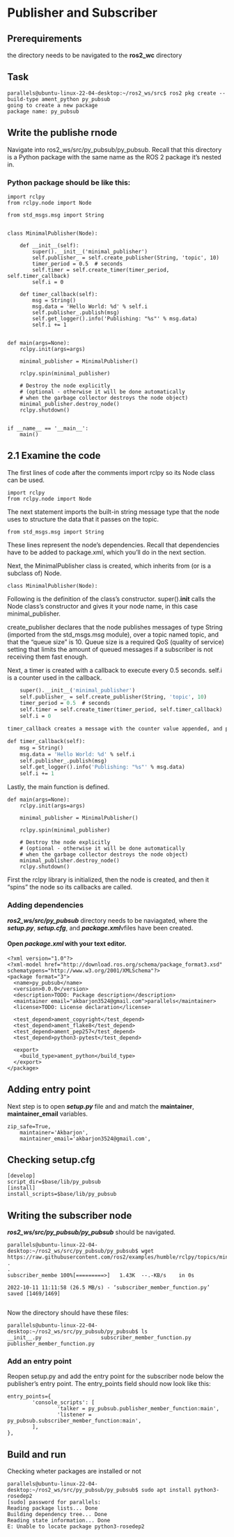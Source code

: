 # Publisher and Subscriber

## Prerequirements
the directory needs to be navigated to the **ros2_wc** directory

## Task
```
parallels@ubuntu-linux-22-04-desktop:~/ros2_ws/src$ ros2 pkg create --build-type ament_python py_pubsub
going to create a new package
package name: py_pubsub
```
## Write the publishe rnode

Navigate into ros2_ws/src/py_pubsub/py_pubsub. Recall that this directory is a Python package with the same name as the ROS 2 package it’s nested in.

### Python package should be like this:
```
import rclpy
from rclpy.node import Node

from std_msgs.msg import String


class MinimalPublisher(Node):

    def __init__(self):
        super().__init__('minimal_publisher')
        self.publisher_ = self.create_publisher(String, 'topic', 10)
        timer_period = 0.5  # seconds
        self.timer = self.create_timer(timer_period, self.timer_callback)
        self.i = 0

    def timer_callback(self):
        msg = String()
        msg.data = 'Hello World: %d' % self.i
        self.publisher_.publish(msg)
        self.get_logger().info('Publishing: "%s"' % msg.data)
        self.i += 1


def main(args=None):
    rclpy.init(args=args)

    minimal_publisher = MinimalPublisher()

    rclpy.spin(minimal_publisher)

    # Destroy the node explicitly
    # (optional - otherwise it will be done automatically
    # when the garbage collector destroys the node object)
    minimal_publisher.destroy_node()
    rclpy.shutdown()


if __name__ == '__main__':
    main()
```

## 2.1 Examine the code

The first lines of code after the comments import rclpy so its Node class can be used.

```
import rclpy
from rclpy.node import Node
```
The next statement imports the built-in string message type that the node uses to structure the data that it passes on the topic.

```
from std_msgs.msg import String
```
These lines represent the node’s dependencies. Recall that dependencies have to be added to package.xml, which you’ll do in the next section.

Next, the MinimalPublisher class is created, which inherits from (or is a subclass of) Node.

```
class MinimalPublisher(Node):
```
Following is the definition of the class’s constructor. super().__init__ calls the Node class’s constructor and gives it your node name, in this case minimal_publisher.

create_publisher declares that the node publishes messages of type String (imported from the std_msgs.msg module), over a topic named topic, and that the “queue size” is 10. Queue size is a required QoS (quality of service) setting that limits the amount of queued messages if a subscriber is not receiving them fast enough.

Next, a timer is created with a callback to execute every 0.5 seconds. self.i is a counter used in the callback.

```def __init__(self):
    super().__init__('minimal_publisher')
    self.publisher_ = self.create_publisher(String, 'topic', 10)
    timer_period = 0.5  # seconds
    self.timer = self.create_timer(timer_period, self.timer_callback)
    self.i = 0

timer_callback creates a message with the counter value appended, and publishes it to the console with get_logger().info.

def timer_callback(self):
    msg = String()
    msg.data = 'Hello World: %d' % self.i
    self.publisher_.publish(msg)
    self.get_logger().info('Publishing: "%s"' % msg.data)
    self.i += 1
```
Lastly, the main function is defined.

```
def main(args=None):
    rclpy.init(args=args)

    minimal_publisher = MinimalPublisher()

    rclpy.spin(minimal_publisher)

    # Destroy the node explicitly
    # (optional - otherwise it will be done automatically
    # when the garbage collector destroys the node object)
    minimal_publisher.destroy_node()
    rclpy.shutdown()
 ```

First the rclpy library is initialized, then the node is created, and then it “spins” the node so its callbacks are called.


### Adding  dependencies

***ros2_ws/src/py_pubsub*** directory needs to be  naviagated, where the ***setup.py***, ***setup.cfg***, and ***package.xml***vfiles have been created.



#### Open ***package.xml*** with your text editor.
```
<?xml version="1.0"?>
<?xml-model href="http://download.ros.org/schema/package_format3.xsd" schematypens="http://www.w3.org/2001/XMLSchema"?>
<package format="3">
  <name>py_pubsub</name>
  <version>0.0.0</version>
  <description>TODO: Package description</description>
  <maintainer email="akbarjon3524@gmail.com">parallels</maintainer>
  <license>TODO: License declaration</license>

  <test_depend>ament_copyright</test_depend>
  <test_depend>ament_flake8</test_depend>
  <test_depend>ament_pep257</test_depend>
  <test_depend>python3-pytest</test_depend>

  <export>
    <build_type>ament_python</build_type>
  </export>
</package>
```

## Adding entry point

Next step is to open ***setup.py*** file and and match the **maintainer**, **maintainer_email** variables.
```
zip_safe=True,
    maintainer='Akbarjon',
    maintainer_email='akbarjon3524@gmail.com',
```
    
    
## Checking setup.cfg
```
[develop]
script_dir=$base/lib/py_pubsub
[install]
install_scripts=$base/lib/py_pubsub
```

## Writing the subscriber node
 ***ros2_ws/src/py_pubsub/py_pubsub*** should be navigated.

```
parallels@ubuntu-linux-22-04-desktop:~/ros2_ws/src/py_pubsub/py_pubsub$ wget https://raw.githubusercontent.com/ros2/examples/humble/rclpy/topics/minimal_subscriber/examples_rclpy_minimal_subscriber/subscriber_member_function.py
.
.
subscriber_membe 100%[=========>]   1.43K  --.-KB/s    in 0s      

2022-10-11 11:11:58 (26.5 MB/s) - ‘subscriber_member_function.py’ saved [1469/1469]
 
 ```

Now the directory should have these files:

```
parallels@ubuntu-linux-22-04-desktop:~/ros2_ws/src/py_pubsub/py_pubsub$ ls
__init__.py                   subscriber_member_function.py
publisher_member_function.py
```

### Add an entry point

Reopen setup.py and add the entry point for the subscriber node below the publisher’s entry point. The entry_points field should now look like this:
```
entry_points={
        'console_scripts': [
                'talker = py_pubsub.publisher_member_function:main',
                'listener = py_pubsub.subscriber_member_function:main',
        ],
},
```
  ## Build and run
  
  Checking wheter packages are installed or not
  ```
  parallels@ubuntu-linux-22-04-desktop:~/ros2_ws/src/py_pubsub/py_pubsub$ sudo apt install python3-rosedep2
[sudo] password for parallels: 
Reading package lists... Done
Building dependency tree... Done
Reading state information... Done
E: Unable to locate package python3-rosedep2
```

